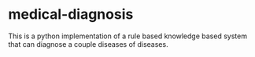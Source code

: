 # medical-diagnosis
This  is a python implementation of a rule based knowledge based system that can diagnose a couple diseases of diseases.
